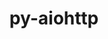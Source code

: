---
title: "py-aiohttp"
layout: cache
categories: [package, develop]
meta: {"versions": ["3.8.4"], "compilers": ["apple-clang@=15.0.0", "gcc@=11.4.0", "gcc@=9.4.0", "oneapi@=2024.0.0"], "oss": ["ubuntu20.04", "ubuntu22.04", "ventura"], "platforms": ["darwin", "linux"], "targets": ["aarch64", "neoverse_v1", "neoverse_v2", "ppc64le", "x86_64_v3"], "stacks": ["e4s", "e4s-neoverse-v2", "e4s-neoverse_v1", "e4s-oneapi", "e4s-power", "ml-darwin-aarch64-mps", "ml-linux-x86_64-cpu", "ml-linux-x86_64-cuda", "root"], "num_specs": 88, "num_specs_by_stack": {"ml-darwin-aarch64-mps": 14, "root": 88, "e4s-power": 7, "e4s-neoverse_v1": 16, "e4s-neoverse-v2": 16, "ml-linux-x86_64-cuda": 14, "ml-linux-x86_64-cpu": 14, "e4s": 14, "e4s-oneapi": 7}}
spec_details: [{"hash": "owqzglixidtvy554ijqurtc2vsva5k5p", "compiler": "apple-clang@=15.0.0", "versions": ["3.8.4"], "os": "ventura", "platform": "darwin", "target": "aarch64", "variants": ["build_system=python_pip"], "stacks": ["ml-darwin-aarch64-mps", "root"], "size": "-", "tarball": "https://binaries.spack.io/develop/build_cache/darwin-ventura-aarch64/apple-clang-15.0.0/py-aiohttp-3.8.4/darwin-ventura-aarch64-apple-clang-15.0.0-py-aiohttp-3.8.4-owqzglixidtvy554ijqurtc2vsva5k5p.spack"}, {"hash": "4qvmtibj6mehfrjtprsimx74klcqfy2m", "compiler": "apple-clang@=15.0.0", "versions": ["3.8.4"], "os": "ventura", "platform": "darwin", "target": "aarch64", "variants": ["build_system=python_pip"], "stacks": ["ml-darwin-aarch64-mps", "root"], "size": "-", "tarball": "https://binaries.spack.io/develop/build_cache/darwin-ventura-aarch64/apple-clang-15.0.0/py-aiohttp-3.8.4/darwin-ventura-aarch64-apple-clang-15.0.0-py-aiohttp-3.8.4-4qvmtibj6mehfrjtprsimx74klcqfy2m.spack"}, {"hash": "cjcvyb3fr27rxjbbr4hp5pjqgrrw6amo", "compiler": "apple-clang@=15.0.0", "versions": ["3.8.4"], "os": "ventura", "platform": "darwin", "target": "aarch64", "variants": ["build_system=python_pip"], "stacks": ["ml-darwin-aarch64-mps", "root"], "size": "-", "tarball": "https://binaries.spack.io/develop/build_cache/darwin-ventura-aarch64/apple-clang-15.0.0/py-aiohttp-3.8.4/darwin-ventura-aarch64-apple-clang-15.0.0-py-aiohttp-3.8.4-cjcvyb3fr27rxjbbr4hp5pjqgrrw6amo.spack"}, {"hash": "f4l7atyhycoyvbuvii6dn2yzog62heux", "compiler": "apple-clang@=15.0.0", "versions": ["3.8.4"], "os": "ventura", "platform": "darwin", "target": "aarch64", "variants": ["build_system=python_pip"], "stacks": ["ml-darwin-aarch64-mps", "root"], "size": "-", "tarball": "https://binaries.spack.io/develop/build_cache/darwin-ventura-aarch64/apple-clang-15.0.0/py-aiohttp-3.8.4/darwin-ventura-aarch64-apple-clang-15.0.0-py-aiohttp-3.8.4-f4l7atyhycoyvbuvii6dn2yzog62heux.spack"}, {"hash": "auhebwt5awmrlofbnrj6rizez3iawhpm", "compiler": "apple-clang@=15.0.0", "versions": ["3.8.4"], "os": "ventura", "platform": "darwin", "target": "aarch64", "variants": ["build_system=python_pip"], "stacks": ["ml-darwin-aarch64-mps", "root"], "size": "-", "tarball": "https://binaries.spack.io/develop/build_cache/darwin-ventura-aarch64/apple-clang-15.0.0/py-aiohttp-3.8.4/darwin-ventura-aarch64-apple-clang-15.0.0-py-aiohttp-3.8.4-auhebwt5awmrlofbnrj6rizez3iawhpm.spack"}, {"hash": "zpglvkkrdipbi6stgwmdda7oikcvmxb2", "compiler": "apple-clang@=15.0.0", "versions": ["3.8.4"], "os": "ventura", "platform": "darwin", "target": "aarch64", "variants": ["build_system=python_pip"], "stacks": ["ml-darwin-aarch64-mps", "root"], "size": "-", "tarball": "https://binaries.spack.io/develop/build_cache/darwin-ventura-aarch64/apple-clang-15.0.0/py-aiohttp-3.8.4/darwin-ventura-aarch64-apple-clang-15.0.0-py-aiohttp-3.8.4-zpglvkkrdipbi6stgwmdda7oikcvmxb2.spack"}, {"hash": "3wzj7pljr62q3qas7qbbhz4f577oq4xn", "compiler": "apple-clang@=15.0.0", "versions": ["3.8.4"], "os": "ventura", "platform": "darwin", "target": "aarch64", "variants": ["build_system=python_pip"], "stacks": ["ml-darwin-aarch64-mps", "root"], "size": "-", "tarball": "https://binaries.spack.io/develop/build_cache/darwin-ventura-aarch64/apple-clang-15.0.0/py-aiohttp-3.8.4/darwin-ventura-aarch64-apple-clang-15.0.0-py-aiohttp-3.8.4-3wzj7pljr62q3qas7qbbhz4f577oq4xn.spack"}, {"hash": "6givrutmon34xc5jwiq5x3yppcj4npsz", "compiler": "apple-clang@=15.0.0", "versions": ["3.8.4"], "os": "ventura", "platform": "darwin", "target": "aarch64", "variants": ["build_system=python_pip"], "stacks": ["ml-darwin-aarch64-mps", "root"], "size": "-", "tarball": "https://binaries.spack.io/develop/build_cache/darwin-ventura-aarch64/apple-clang-15.0.0/py-aiohttp-3.8.4/darwin-ventura-aarch64-apple-clang-15.0.0-py-aiohttp-3.8.4-6givrutmon34xc5jwiq5x3yppcj4npsz.spack"}, {"hash": "27wb7lrinzign2enfw2feuks6fvy2amg", "compiler": "apple-clang@=15.0.0", "versions": ["3.8.4"], "os": "ventura", "platform": "darwin", "target": "aarch64", "variants": ["build_system=python_pip"], "stacks": ["ml-darwin-aarch64-mps", "root"], "size": "-", "tarball": "https://binaries.spack.io/develop/build_cache/darwin-ventura-aarch64/apple-clang-15.0.0/py-aiohttp-3.8.4/darwin-ventura-aarch64-apple-clang-15.0.0-py-aiohttp-3.8.4-27wb7lrinzign2enfw2feuks6fvy2amg.spack"}, {"hash": "4l4fosr6dfnlhi5fqt326qnc276xoatr", "compiler": "apple-clang@=15.0.0", "versions": ["3.8.4"], "os": "ventura", "platform": "darwin", "target": "aarch64", "variants": ["build_system=python_pip"], "stacks": ["ml-darwin-aarch64-mps", "root"], "size": "-", "tarball": "https://binaries.spack.io/develop/build_cache/darwin-ventura-aarch64/apple-clang-15.0.0/py-aiohttp-3.8.4/darwin-ventura-aarch64-apple-clang-15.0.0-py-aiohttp-3.8.4-4l4fosr6dfnlhi5fqt326qnc276xoatr.spack"}, {"hash": "ishqjtkwigy24bi227qhm6gs3nwnf4z2", "compiler": "apple-clang@=15.0.0", "versions": ["3.8.4"], "os": "ventura", "platform": "darwin", "target": "aarch64", "variants": ["build_system=python_pip"], "stacks": ["ml-darwin-aarch64-mps", "root"], "size": "-", "tarball": "https://binaries.spack.io/develop/build_cache/darwin-ventura-aarch64/apple-clang-15.0.0/py-aiohttp-3.8.4/darwin-ventura-aarch64-apple-clang-15.0.0-py-aiohttp-3.8.4-ishqjtkwigy24bi227qhm6gs3nwnf4z2.spack"}, {"hash": "4736ejocj76u3xyg5wmfn6npyownvka7", "compiler": "apple-clang@=15.0.0", "versions": ["3.8.4"], "os": "ventura", "platform": "darwin", "target": "aarch64", "variants": ["build_system=python_pip"], "stacks": ["ml-darwin-aarch64-mps", "root"], "size": "-", "tarball": "https://binaries.spack.io/develop/build_cache/darwin-ventura-aarch64/apple-clang-15.0.0/py-aiohttp-3.8.4/darwin-ventura-aarch64-apple-clang-15.0.0-py-aiohttp-3.8.4-4736ejocj76u3xyg5wmfn6npyownvka7.spack"}, {"hash": "so5keiohno3fij2b4kqpydzyslkiewbp", "compiler": "apple-clang@=15.0.0", "versions": ["3.8.4"], "os": "ventura", "platform": "darwin", "target": "aarch64", "variants": ["build_system=python_pip"], "stacks": ["ml-darwin-aarch64-mps", "root"], "size": "-", "tarball": "https://binaries.spack.io/develop/build_cache/darwin-ventura-aarch64/apple-clang-15.0.0/py-aiohttp-3.8.4/darwin-ventura-aarch64-apple-clang-15.0.0-py-aiohttp-3.8.4-so5keiohno3fij2b4kqpydzyslkiewbp.spack"}, {"hash": "jx7uc2oonhwtyqcj6c7sdkiolddwx5a6", "compiler": "apple-clang@=15.0.0", "versions": ["3.8.4"], "os": "ventura", "platform": "darwin", "target": "aarch64", "variants": ["build_system=python_pip"], "stacks": ["ml-darwin-aarch64-mps", "root"], "size": "-", "tarball": "https://binaries.spack.io/develop/build_cache/darwin-ventura-aarch64/apple-clang-15.0.0/py-aiohttp-3.8.4/darwin-ventura-aarch64-apple-clang-15.0.0-py-aiohttp-3.8.4-jx7uc2oonhwtyqcj6c7sdkiolddwx5a6.spack"}, {"hash": "dnbexo5bbmm7gzr5me2ovuc6vu6ekg44", "compiler": "gcc@=9.4.0", "versions": ["3.8.4"], "os": "ubuntu20.04", "platform": "linux", "target": "ppc64le", "variants": ["build_system=python_pip"], "stacks": ["e4s-power", "root"], "size": "-", "tarball": "https://binaries.spack.io/develop/build_cache/linux-ubuntu20.04-ppc64le/gcc-9.4.0/py-aiohttp-3.8.4/linux-ubuntu20.04-ppc64le-gcc-9.4.0-py-aiohttp-3.8.4-dnbexo5bbmm7gzr5me2ovuc6vu6ekg44.spack"}, {"hash": "rs4jf4uz73bblhnot3zo34akwmr67jfu", "compiler": "gcc@=9.4.0", "versions": ["3.8.4"], "os": "ubuntu20.04", "platform": "linux", "target": "ppc64le", "variants": ["build_system=python_pip"], "stacks": ["e4s-power", "root"], "size": "-", "tarball": "https://binaries.spack.io/develop/build_cache/linux-ubuntu20.04-ppc64le/gcc-9.4.0/py-aiohttp-3.8.4/linux-ubuntu20.04-ppc64le-gcc-9.4.0-py-aiohttp-3.8.4-rs4jf4uz73bblhnot3zo34akwmr67jfu.spack"}, {"hash": "n47fp3wv6f5tar65r4m2vfan3wfjntux", "compiler": "gcc@=9.4.0", "versions": ["3.8.4"], "os": "ubuntu20.04", "platform": "linux", "target": "ppc64le", "variants": ["build_system=python_pip"], "stacks": ["e4s-power", "root"], "size": "-", "tarball": "https://binaries.spack.io/develop/build_cache/linux-ubuntu20.04-ppc64le/gcc-9.4.0/py-aiohttp-3.8.4/linux-ubuntu20.04-ppc64le-gcc-9.4.0-py-aiohttp-3.8.4-n47fp3wv6f5tar65r4m2vfan3wfjntux.spack"}, {"hash": "7zo7wfxoc75dbvlq3daa6wzm4uw6fzt6", "compiler": "gcc@=9.4.0", "versions": ["3.8.4"], "os": "ubuntu20.04", "platform": "linux", "target": "ppc64le", "variants": ["build_system=python_pip"], "stacks": ["e4s-power", "root"], "size": "-", "tarball": "https://binaries.spack.io/develop/build_cache/linux-ubuntu20.04-ppc64le/gcc-9.4.0/py-aiohttp-3.8.4/linux-ubuntu20.04-ppc64le-gcc-9.4.0-py-aiohttp-3.8.4-7zo7wfxoc75dbvlq3daa6wzm4uw6fzt6.spack"}, {"hash": "6tttj2zsbc2ygmrxxzxn6rztrl7fovhe", "compiler": "gcc@=9.4.0", "versions": ["3.8.4"], "os": "ubuntu20.04", "platform": "linux", "target": "ppc64le", "variants": ["build_system=python_pip"], "stacks": ["e4s-power", "root"], "size": "-", "tarball": "https://binaries.spack.io/develop/build_cache/linux-ubuntu20.04-ppc64le/gcc-9.4.0/py-aiohttp-3.8.4/linux-ubuntu20.04-ppc64le-gcc-9.4.0-py-aiohttp-3.8.4-6tttj2zsbc2ygmrxxzxn6rztrl7fovhe.spack"}, {"hash": "frp2p5dyipqbcgra52ahvir6lpovtfqy", "compiler": "gcc@=9.4.0", "versions": ["3.8.4"], "os": "ubuntu20.04", "platform": "linux", "target": "ppc64le", "variants": ["build_system=python_pip"], "stacks": ["e4s-power", "root"], "size": "-", "tarball": "https://binaries.spack.io/develop/build_cache/linux-ubuntu20.04-ppc64le/gcc-9.4.0/py-aiohttp-3.8.4/linux-ubuntu20.04-ppc64le-gcc-9.4.0-py-aiohttp-3.8.4-frp2p5dyipqbcgra52ahvir6lpovtfqy.spack"}, {"hash": "3coqhbwoxvjxgiwytjlco36sop6t7grc", "compiler": "gcc@=9.4.0", "versions": ["3.8.4"], "os": "ubuntu20.04", "platform": "linux", "target": "ppc64le", "variants": ["build_system=python_pip"], "stacks": ["e4s-power", "root"], "size": "-", "tarball": "https://binaries.spack.io/develop/build_cache/linux-ubuntu20.04-ppc64le/gcc-9.4.0/py-aiohttp-3.8.4/linux-ubuntu20.04-ppc64le-gcc-9.4.0-py-aiohttp-3.8.4-3coqhbwoxvjxgiwytjlco36sop6t7grc.spack"}, {"hash": "pw4deywin4t4rrl3llisvzqpvi5qzhoa", "compiler": "gcc@=11.4.0", "versions": ["3.8.4"], "os": "ubuntu22.04", "platform": "linux", "target": "neoverse_v1", "variants": ["build_system=python_pip"], "stacks": ["e4s-neoverse_v1", "root"], "size": "-", "tarball": "https://binaries.spack.io/develop/build_cache/linux-ubuntu22.04-neoverse_v1/gcc-11.4.0/py-aiohttp-3.8.4/linux-ubuntu22.04-neoverse_v1-gcc-11.4.0-py-aiohttp-3.8.4-pw4deywin4t4rrl3llisvzqpvi5qzhoa.spack"}, {"hash": "363dyj2eithj3m2kzmbunnhhhre4cnni", "compiler": "gcc@=11.4.0", "versions": ["3.8.4"], "os": "ubuntu22.04", "platform": "linux", "target": "neoverse_v1", "variants": ["build_system=python_pip"], "stacks": ["e4s-neoverse_v1", "root"], "size": "-", "tarball": "https://binaries.spack.io/develop/build_cache/linux-ubuntu22.04-neoverse_v1/gcc-11.4.0/py-aiohttp-3.8.4/linux-ubuntu22.04-neoverse_v1-gcc-11.4.0-py-aiohttp-3.8.4-363dyj2eithj3m2kzmbunnhhhre4cnni.spack"}, {"hash": "jun2tvqwr6hxf2l2ppyucok4ua6ycni7", "compiler": "gcc@=11.4.0", "versions": ["3.8.4"], "os": "ubuntu22.04", "platform": "linux", "target": "neoverse_v1", "variants": ["build_system=python_pip"], "stacks": ["e4s-neoverse_v1", "root"], "size": "-", "tarball": "https://binaries.spack.io/develop/build_cache/linux-ubuntu22.04-neoverse_v1/gcc-11.4.0/py-aiohttp-3.8.4/linux-ubuntu22.04-neoverse_v1-gcc-11.4.0-py-aiohttp-3.8.4-jun2tvqwr6hxf2l2ppyucok4ua6ycni7.spack"}, {"hash": "g253b3gcy32antn6js3njckfxnduwmfw", "compiler": "gcc@=11.4.0", "versions": ["3.8.4"], "os": "ubuntu22.04", "platform": "linux", "target": "neoverse_v1", "variants": ["build_system=python_pip"], "stacks": ["e4s-neoverse_v1", "root"], "size": "-", "tarball": "https://binaries.spack.io/develop/build_cache/linux-ubuntu22.04-neoverse_v1/gcc-11.4.0/py-aiohttp-3.8.4/linux-ubuntu22.04-neoverse_v1-gcc-11.4.0-py-aiohttp-3.8.4-g253b3gcy32antn6js3njckfxnduwmfw.spack"}, {"hash": "n33k5hzeascfoo2jbyxw7emhkg6xioua", "compiler": "gcc@=11.4.0", "versions": ["3.8.4"], "os": "ubuntu22.04", "platform": "linux", "target": "neoverse_v1", "variants": ["build_system=python_pip"], "stacks": ["e4s-neoverse_v1", "root"], "size": "-", "tarball": "https://binaries.spack.io/develop/build_cache/linux-ubuntu22.04-neoverse_v1/gcc-11.4.0/py-aiohttp-3.8.4/linux-ubuntu22.04-neoverse_v1-gcc-11.4.0-py-aiohttp-3.8.4-n33k5hzeascfoo2jbyxw7emhkg6xioua.spack"}, {"hash": "kmaz4ew7gtgcwvle4dzugjxiceuseu3w", "compiler": "gcc@=11.4.0", "versions": ["3.8.4"], "os": "ubuntu22.04", "platform": "linux", "target": "neoverse_v1", "variants": ["build_system=python_pip"], "stacks": ["e4s-neoverse_v1", "root"], "size": "-", "tarball": "https://binaries.spack.io/develop/build_cache/linux-ubuntu22.04-neoverse_v1/gcc-11.4.0/py-aiohttp-3.8.4/linux-ubuntu22.04-neoverse_v1-gcc-11.4.0-py-aiohttp-3.8.4-kmaz4ew7gtgcwvle4dzugjxiceuseu3w.spack"}, {"hash": "ggpa6wb46g6dp23ox4iilhb2jsjvs6q2", "compiler": "gcc@=11.4.0", "versions": ["3.8.4"], "os": "ubuntu22.04", "platform": "linux", "target": "neoverse_v1", "variants": ["build_system=python_pip"], "stacks": ["e4s-neoverse_v1", "root"], "size": "-", "tarball": "https://binaries.spack.io/develop/build_cache/linux-ubuntu22.04-neoverse_v1/gcc-11.4.0/py-aiohttp-3.8.4/linux-ubuntu22.04-neoverse_v1-gcc-11.4.0-py-aiohttp-3.8.4-ggpa6wb46g6dp23ox4iilhb2jsjvs6q2.spack"}, {"hash": "jsirg4fmntotihysbbdph2qq3xrzeu44", "compiler": "gcc@=11.4.0", "versions": ["3.8.4"], "os": "ubuntu22.04", "platform": "linux", "target": "neoverse_v1", "variants": ["build_system=python_pip"], "stacks": ["e4s-neoverse_v1", "root"], "size": "-", "tarball": "https://binaries.spack.io/develop/build_cache/linux-ubuntu22.04-neoverse_v1/gcc-11.4.0/py-aiohttp-3.8.4/linux-ubuntu22.04-neoverse_v1-gcc-11.4.0-py-aiohttp-3.8.4-jsirg4fmntotihysbbdph2qq3xrzeu44.spack"}, {"hash": "p7jnqjmx27la747ulnwc5ikib2dz7n5i", "compiler": "gcc@=11.4.0", "versions": ["3.8.4"], "os": "ubuntu22.04", "platform": "linux", "target": "neoverse_v1", "variants": ["build_system=python_pip"], "stacks": ["e4s-neoverse_v1", "root"], "size": "-", "tarball": "https://binaries.spack.io/develop/build_cache/linux-ubuntu22.04-neoverse_v1/gcc-11.4.0/py-aiohttp-3.8.4/linux-ubuntu22.04-neoverse_v1-gcc-11.4.0-py-aiohttp-3.8.4-p7jnqjmx27la747ulnwc5ikib2dz7n5i.spack"}, {"hash": "a2dh5yd34b5vqe7xy6o3bfw6nht442wp", "compiler": "gcc@=11.4.0", "versions": ["3.8.4"], "os": "ubuntu22.04", "platform": "linux", "target": "neoverse_v1", "variants": ["build_system=python_pip"], "stacks": ["e4s-neoverse_v1", "root"], "size": "-", "tarball": "https://binaries.spack.io/develop/build_cache/linux-ubuntu22.04-neoverse_v1/gcc-11.4.0/py-aiohttp-3.8.4/linux-ubuntu22.04-neoverse_v1-gcc-11.4.0-py-aiohttp-3.8.4-a2dh5yd34b5vqe7xy6o3bfw6nht442wp.spack"}, {"hash": "qvbjplnavef47xapwldjmqhkyvzuvyyb", "compiler": "gcc@=11.4.0", "versions": ["3.8.4"], "os": "ubuntu22.04", "platform": "linux", "target": "neoverse_v1", "variants": ["build_system=python_pip"], "stacks": ["e4s-neoverse_v1", "root"], "size": "-", "tarball": "https://binaries.spack.io/develop/build_cache/linux-ubuntu22.04-neoverse_v1/gcc-11.4.0/py-aiohttp-3.8.4/linux-ubuntu22.04-neoverse_v1-gcc-11.4.0-py-aiohttp-3.8.4-qvbjplnavef47xapwldjmqhkyvzuvyyb.spack"}, {"hash": "5v56u3eysb3lrpybjfk5fgac3we7eqph", "compiler": "gcc@=11.4.0", "versions": ["3.8.4"], "os": "ubuntu22.04", "platform": "linux", "target": "neoverse_v1", "variants": ["build_system=python_pip"], "stacks": ["e4s-neoverse_v1", "root"], "size": "-", "tarball": "https://binaries.spack.io/develop/build_cache/linux-ubuntu22.04-neoverse_v1/gcc-11.4.0/py-aiohttp-3.8.4/linux-ubuntu22.04-neoverse_v1-gcc-11.4.0-py-aiohttp-3.8.4-5v56u3eysb3lrpybjfk5fgac3we7eqph.spack"}, {"hash": "dlqmafaii6q45kshwauht74atmzudcif", "compiler": "gcc@=11.4.0", "versions": ["3.8.4"], "os": "ubuntu22.04", "platform": "linux", "target": "neoverse_v1", "variants": ["build_system=python_pip"], "stacks": ["e4s-neoverse_v1", "root"], "size": "-", "tarball": "https://binaries.spack.io/develop/build_cache/linux-ubuntu22.04-neoverse_v1/gcc-11.4.0/py-aiohttp-3.8.4/linux-ubuntu22.04-neoverse_v1-gcc-11.4.0-py-aiohttp-3.8.4-dlqmafaii6q45kshwauht74atmzudcif.spack"}, {"hash": "nfnlem4mzrttz5767y5cut5yusu3x5ta", "compiler": "gcc@=11.4.0", "versions": ["3.8.4"], "os": "ubuntu22.04", "platform": "linux", "target": "neoverse_v1", "variants": ["build_system=python_pip"], "stacks": ["e4s-neoverse_v1", "root"], "size": "-", "tarball": "https://binaries.spack.io/develop/build_cache/linux-ubuntu22.04-neoverse_v1/gcc-11.4.0/py-aiohttp-3.8.4/linux-ubuntu22.04-neoverse_v1-gcc-11.4.0-py-aiohttp-3.8.4-nfnlem4mzrttz5767y5cut5yusu3x5ta.spack"}, {"hash": "n7ggnjxkfh2t2ixrqxhafavyonx2ab5z", "compiler": "gcc@=11.4.0", "versions": ["3.8.4"], "os": "ubuntu22.04", "platform": "linux", "target": "neoverse_v1", "variants": ["build_system=python_pip"], "stacks": ["e4s-neoverse_v1", "root"], "size": "-", "tarball": "https://binaries.spack.io/develop/build_cache/linux-ubuntu22.04-neoverse_v1/gcc-11.4.0/py-aiohttp-3.8.4/linux-ubuntu22.04-neoverse_v1-gcc-11.4.0-py-aiohttp-3.8.4-n7ggnjxkfh2t2ixrqxhafavyonx2ab5z.spack"}, {"hash": "ugl53dovcwlt5zcpi7tqf4dbmxrtnmp4", "compiler": "gcc@=11.4.0", "versions": ["3.8.4"], "os": "ubuntu22.04", "platform": "linux", "target": "neoverse_v1", "variants": ["build_system=python_pip"], "stacks": ["e4s-neoverse_v1", "root"], "size": "-", "tarball": "https://binaries.spack.io/develop/build_cache/linux-ubuntu22.04-neoverse_v1/gcc-11.4.0/py-aiohttp-3.8.4/linux-ubuntu22.04-neoverse_v1-gcc-11.4.0-py-aiohttp-3.8.4-ugl53dovcwlt5zcpi7tqf4dbmxrtnmp4.spack"}, {"hash": "zzsn7fbmsckrejso77p4teppaeghptj6", "compiler": "gcc@=11.4.0", "versions": ["3.8.4"], "os": "ubuntu22.04", "platform": "linux", "target": "neoverse_v2", "variants": ["build_system=python_pip"], "stacks": ["e4s-neoverse-v2", "root"], "size": "-", "tarball": "https://binaries.spack.io/develop/build_cache/linux-ubuntu22.04-neoverse_v2/gcc-11.4.0/py-aiohttp-3.8.4/linux-ubuntu22.04-neoverse_v2-gcc-11.4.0-py-aiohttp-3.8.4-zzsn7fbmsckrejso77p4teppaeghptj6.spack"}, {"hash": "shss3qmf26nm2hzcnv5wq56jiz5liu4u", "compiler": "gcc@=11.4.0", "versions": ["3.8.4"], "os": "ubuntu22.04", "platform": "linux", "target": "neoverse_v2", "variants": ["build_system=python_pip"], "stacks": ["e4s-neoverse-v2", "root"], "size": "-", "tarball": "https://binaries.spack.io/develop/build_cache/linux-ubuntu22.04-neoverse_v2/gcc-11.4.0/py-aiohttp-3.8.4/linux-ubuntu22.04-neoverse_v2-gcc-11.4.0-py-aiohttp-3.8.4-shss3qmf26nm2hzcnv5wq56jiz5liu4u.spack"}, {"hash": "lz22t3tu727qkpfm5tcdlsovvcftnmno", "compiler": "gcc@=11.4.0", "versions": ["3.8.4"], "os": "ubuntu22.04", "platform": "linux", "target": "neoverse_v2", "variants": ["build_system=python_pip"], "stacks": ["e4s-neoverse-v2", "root"], "size": "-", "tarball": "https://binaries.spack.io/develop/build_cache/linux-ubuntu22.04-neoverse_v2/gcc-11.4.0/py-aiohttp-3.8.4/linux-ubuntu22.04-neoverse_v2-gcc-11.4.0-py-aiohttp-3.8.4-lz22t3tu727qkpfm5tcdlsovvcftnmno.spack"}, {"hash": "vzbuo7rbi3ksmycbk6snvrkjlujyytkt", "compiler": "gcc@=11.4.0", "versions": ["3.8.4"], "os": "ubuntu22.04", "platform": "linux", "target": "neoverse_v2", "variants": ["build_system=python_pip"], "stacks": ["e4s-neoverse-v2", "root"], "size": "-", "tarball": "https://binaries.spack.io/develop/build_cache/linux-ubuntu22.04-neoverse_v2/gcc-11.4.0/py-aiohttp-3.8.4/linux-ubuntu22.04-neoverse_v2-gcc-11.4.0-py-aiohttp-3.8.4-vzbuo7rbi3ksmycbk6snvrkjlujyytkt.spack"}, {"hash": "npem5hkirxmw4oqmcwu62jf5qiranvbi", "compiler": "gcc@=11.4.0", "versions": ["3.8.4"], "os": "ubuntu22.04", "platform": "linux", "target": "neoverse_v2", "variants": ["build_system=python_pip"], "stacks": ["e4s-neoverse-v2", "root"], "size": "-", "tarball": "https://binaries.spack.io/develop/build_cache/linux-ubuntu22.04-neoverse_v2/gcc-11.4.0/py-aiohttp-3.8.4/linux-ubuntu22.04-neoverse_v2-gcc-11.4.0-py-aiohttp-3.8.4-npem5hkirxmw4oqmcwu62jf5qiranvbi.spack"}, {"hash": "oaml7b5thokejjsokzga3ap6evewfgyf", "compiler": "gcc@=11.4.0", "versions": ["3.8.4"], "os": "ubuntu22.04", "platform": "linux", "target": "neoverse_v2", "variants": ["build_system=python_pip"], "stacks": ["e4s-neoverse-v2", "root"], "size": "-", "tarball": "https://binaries.spack.io/develop/build_cache/linux-ubuntu22.04-neoverse_v2/gcc-11.4.0/py-aiohttp-3.8.4/linux-ubuntu22.04-neoverse_v2-gcc-11.4.0-py-aiohttp-3.8.4-oaml7b5thokejjsokzga3ap6evewfgyf.spack"}, {"hash": "lwzc644byjnphljsalaaues2gxelvysk", "compiler": "gcc@=11.4.0", "versions": ["3.8.4"], "os": "ubuntu22.04", "platform": "linux", "target": "neoverse_v2", "variants": ["build_system=python_pip"], "stacks": ["e4s-neoverse-v2", "root"], "size": "-", "tarball": "https://binaries.spack.io/develop/build_cache/linux-ubuntu22.04-neoverse_v2/gcc-11.4.0/py-aiohttp-3.8.4/linux-ubuntu22.04-neoverse_v2-gcc-11.4.0-py-aiohttp-3.8.4-lwzc644byjnphljsalaaues2gxelvysk.spack"}, {"hash": "k7zraiqkbipzbxaq2zdecluhgw52m7vi", "compiler": "gcc@=11.4.0", "versions": ["3.8.4"], "os": "ubuntu22.04", "platform": "linux", "target": "neoverse_v2", "variants": ["build_system=python_pip"], "stacks": ["e4s-neoverse-v2", "root"], "size": "-", "tarball": "https://binaries.spack.io/develop/build_cache/linux-ubuntu22.04-neoverse_v2/gcc-11.4.0/py-aiohttp-3.8.4/linux-ubuntu22.04-neoverse_v2-gcc-11.4.0-py-aiohttp-3.8.4-k7zraiqkbipzbxaq2zdecluhgw52m7vi.spack"}, {"hash": "3otzgqoaqalxzpbj6e5kkpxjywrsleat", "compiler": "gcc@=11.4.0", "versions": ["3.8.4"], "os": "ubuntu22.04", "platform": "linux", "target": "neoverse_v2", "variants": ["build_system=python_pip"], "stacks": ["e4s-neoverse-v2", "root"], "size": "-", "tarball": "https://binaries.spack.io/develop/build_cache/linux-ubuntu22.04-neoverse_v2/gcc-11.4.0/py-aiohttp-3.8.4/linux-ubuntu22.04-neoverse_v2-gcc-11.4.0-py-aiohttp-3.8.4-3otzgqoaqalxzpbj6e5kkpxjywrsleat.spack"}, {"hash": "54va7kity2piskokcqu4esmg4y4dlpj6", "compiler": "gcc@=11.4.0", "versions": ["3.8.4"], "os": "ubuntu22.04", "platform": "linux", "target": "neoverse_v2", "variants": ["build_system=python_pip"], "stacks": ["e4s-neoverse-v2", "root"], "size": "-", "tarball": "https://binaries.spack.io/develop/build_cache/linux-ubuntu22.04-neoverse_v2/gcc-11.4.0/py-aiohttp-3.8.4/linux-ubuntu22.04-neoverse_v2-gcc-11.4.0-py-aiohttp-3.8.4-54va7kity2piskokcqu4esmg4y4dlpj6.spack"}, {"hash": "24duhz6pad6lkpudpjettvnhktjab6cg", "compiler": "gcc@=11.4.0", "versions": ["3.8.4"], "os": "ubuntu22.04", "platform": "linux", "target": "neoverse_v2", "variants": ["build_system=python_pip"], "stacks": ["e4s-neoverse-v2", "root"], "size": "-", "tarball": "https://binaries.spack.io/develop/build_cache/linux-ubuntu22.04-neoverse_v2/gcc-11.4.0/py-aiohttp-3.8.4/linux-ubuntu22.04-neoverse_v2-gcc-11.4.0-py-aiohttp-3.8.4-24duhz6pad6lkpudpjettvnhktjab6cg.spack"}, {"hash": "6fcwzhp4ydh56owd5ha6anhp3rwr264r", "compiler": "gcc@=11.4.0", "versions": ["3.8.4"], "os": "ubuntu22.04", "platform": "linux", "target": "neoverse_v2", "variants": ["build_system=python_pip"], "stacks": ["e4s-neoverse-v2", "root"], "size": "-", "tarball": "https://binaries.spack.io/develop/build_cache/linux-ubuntu22.04-neoverse_v2/gcc-11.4.0/py-aiohttp-3.8.4/linux-ubuntu22.04-neoverse_v2-gcc-11.4.0-py-aiohttp-3.8.4-6fcwzhp4ydh56owd5ha6anhp3rwr264r.spack"}, {"hash": "iyuvtzj2bipy5srfivoltgdnfxmbuiwj", "compiler": "gcc@=11.4.0", "versions": ["3.8.4"], "os": "ubuntu22.04", "platform": "linux", "target": "neoverse_v2", "variants": ["build_system=python_pip"], "stacks": ["e4s-neoverse-v2", "root"], "size": "-", "tarball": "https://binaries.spack.io/develop/build_cache/linux-ubuntu22.04-neoverse_v2/gcc-11.4.0/py-aiohttp-3.8.4/linux-ubuntu22.04-neoverse_v2-gcc-11.4.0-py-aiohttp-3.8.4-iyuvtzj2bipy5srfivoltgdnfxmbuiwj.spack"}, {"hash": "a7iy7aznu5vjzgipqc5qsd3ygswl7cer", "compiler": "gcc@=11.4.0", "versions": ["3.8.4"], "os": "ubuntu22.04", "platform": "linux", "target": "neoverse_v2", "variants": ["build_system=python_pip"], "stacks": ["e4s-neoverse-v2", "root"], "size": "-", "tarball": "https://binaries.spack.io/develop/build_cache/linux-ubuntu22.04-neoverse_v2/gcc-11.4.0/py-aiohttp-3.8.4/linux-ubuntu22.04-neoverse_v2-gcc-11.4.0-py-aiohttp-3.8.4-a7iy7aznu5vjzgipqc5qsd3ygswl7cer.spack"}, {"hash": "z7sxi2dtc5t5aawlqkqccjmnuxj6u36g", "compiler": "gcc@=11.4.0", "versions": ["3.8.4"], "os": "ubuntu22.04", "platform": "linux", "target": "neoverse_v2", "variants": ["build_system=python_pip"], "stacks": ["e4s-neoverse-v2", "root"], "size": "-", "tarball": "https://binaries.spack.io/develop/build_cache/linux-ubuntu22.04-neoverse_v2/gcc-11.4.0/py-aiohttp-3.8.4/linux-ubuntu22.04-neoverse_v2-gcc-11.4.0-py-aiohttp-3.8.4-z7sxi2dtc5t5aawlqkqccjmnuxj6u36g.spack"}, {"hash": "wzxypgqpxoqdhvtmxeyxaerdylnqarj5", "compiler": "gcc@=11.4.0", "versions": ["3.8.4"], "os": "ubuntu22.04", "platform": "linux", "target": "neoverse_v2", "variants": ["build_system=python_pip"], "stacks": ["e4s-neoverse-v2", "root"], "size": "-", "tarball": "https://binaries.spack.io/develop/build_cache/linux-ubuntu22.04-neoverse_v2/gcc-11.4.0/py-aiohttp-3.8.4/linux-ubuntu22.04-neoverse_v2-gcc-11.4.0-py-aiohttp-3.8.4-wzxypgqpxoqdhvtmxeyxaerdylnqarj5.spack"}, {"hash": "jj4xib6xfptwbuqnwm36nze2isai253m", "compiler": "gcc@=11.4.0", "versions": ["3.8.4"], "os": "ubuntu22.04", "platform": "linux", "target": "x86_64_v3", "variants": ["build_system=python_pip"], "stacks": ["ml-linux-x86_64-cuda", "ml-linux-x86_64-cpu", "root"], "size": "-", "tarball": "https://binaries.spack.io/develop/build_cache/linux-ubuntu22.04-x86_64_v3/gcc-11.4.0/py-aiohttp-3.8.4/linux-ubuntu22.04-x86_64_v3-gcc-11.4.0-py-aiohttp-3.8.4-jj4xib6xfptwbuqnwm36nze2isai253m.spack"}, {"hash": "gdepfwizqcp7occjpu7b3hy3mb2cgx5d", "compiler": "gcc@=11.4.0", "versions": ["3.8.4"], "os": "ubuntu22.04", "platform": "linux", "target": "x86_64_v3", "variants": ["build_system=python_pip"], "stacks": ["ml-linux-x86_64-cuda", "ml-linux-x86_64-cpu", "root"], "size": "-", "tarball": "https://binaries.spack.io/develop/build_cache/linux-ubuntu22.04-x86_64_v3/gcc-11.4.0/py-aiohttp-3.8.4/linux-ubuntu22.04-x86_64_v3-gcc-11.4.0-py-aiohttp-3.8.4-gdepfwizqcp7occjpu7b3hy3mb2cgx5d.spack"}, {"hash": "57prapjhtfcq72zf3wq4ud3ro4ttca5e", "compiler": "gcc@=11.4.0", "versions": ["3.8.4"], "os": "ubuntu22.04", "platform": "linux", "target": "x86_64_v3", "variants": ["build_system=python_pip"], "stacks": ["ml-linux-x86_64-cuda", "ml-linux-x86_64-cpu", "root"], "size": "-", "tarball": "https://binaries.spack.io/develop/build_cache/linux-ubuntu22.04-x86_64_v3/gcc-11.4.0/py-aiohttp-3.8.4/linux-ubuntu22.04-x86_64_v3-gcc-11.4.0-py-aiohttp-3.8.4-57prapjhtfcq72zf3wq4ud3ro4ttca5e.spack"}, {"hash": "4o6llfmqpkyqcuo3s5isqyasc2dw56sy", "compiler": "gcc@=11.4.0", "versions": ["3.8.4"], "os": "ubuntu22.04", "platform": "linux", "target": "x86_64_v3", "variants": ["build_system=python_pip"], "stacks": ["e4s", "root"], "size": "-", "tarball": "https://binaries.spack.io/develop/build_cache/linux-ubuntu22.04-x86_64_v3/gcc-11.4.0/py-aiohttp-3.8.4/linux-ubuntu22.04-x86_64_v3-gcc-11.4.0-py-aiohttp-3.8.4-4o6llfmqpkyqcuo3s5isqyasc2dw56sy.spack"}, {"hash": "2mqh2cj3txhkegq5rspj6fih4aydhx6m", "compiler": "gcc@=11.4.0", "versions": ["3.8.4"], "os": "ubuntu22.04", "platform": "linux", "target": "x86_64_v3", "variants": ["build_system=python_pip"], "stacks": ["e4s", "root"], "size": "-", "tarball": "https://binaries.spack.io/develop/build_cache/linux-ubuntu22.04-x86_64_v3/gcc-11.4.0/py-aiohttp-3.8.4/linux-ubuntu22.04-x86_64_v3-gcc-11.4.0-py-aiohttp-3.8.4-2mqh2cj3txhkegq5rspj6fih4aydhx6m.spack"}, {"hash": "6xghchxgwuqfa7kice66e2kp5hagoh27", "compiler": "gcc@=11.4.0", "versions": ["3.8.4"], "os": "ubuntu22.04", "platform": "linux", "target": "x86_64_v3", "variants": ["build_system=python_pip"], "stacks": ["e4s", "root"], "size": "-", "tarball": "https://binaries.spack.io/develop/build_cache/linux-ubuntu22.04-x86_64_v3/gcc-11.4.0/py-aiohttp-3.8.4/linux-ubuntu22.04-x86_64_v3-gcc-11.4.0-py-aiohttp-3.8.4-6xghchxgwuqfa7kice66e2kp5hagoh27.spack"}, {"hash": "7bfb6eug3jxsnbzqips5uv2g7s7llxpn", "compiler": "gcc@=11.4.0", "versions": ["3.8.4"], "os": "ubuntu22.04", "platform": "linux", "target": "x86_64_v3", "variants": ["build_system=python_pip"], "stacks": ["e4s", "root"], "size": "-", "tarball": "https://binaries.spack.io/develop/build_cache/linux-ubuntu22.04-x86_64_v3/gcc-11.4.0/py-aiohttp-3.8.4/linux-ubuntu22.04-x86_64_v3-gcc-11.4.0-py-aiohttp-3.8.4-7bfb6eug3jxsnbzqips5uv2g7s7llxpn.spack"}, {"hash": "37dpiicwrt42qsyuxboike4gqd2rcvgh", "compiler": "gcc@=11.4.0", "versions": ["3.8.4"], "os": "ubuntu22.04", "platform": "linux", "target": "x86_64_v3", "variants": ["build_system=python_pip"], "stacks": ["ml-linux-x86_64-cuda", "ml-linux-x86_64-cpu", "root"], "size": "-", "tarball": "https://binaries.spack.io/develop/build_cache/linux-ubuntu22.04-x86_64_v3/gcc-11.4.0/py-aiohttp-3.8.4/linux-ubuntu22.04-x86_64_v3-gcc-11.4.0-py-aiohttp-3.8.4-37dpiicwrt42qsyuxboike4gqd2rcvgh.spack"}, {"hash": "zec535lk2eukxjoeyeiqxwbpkisig7p2", "compiler": "gcc@=11.4.0", "versions": ["3.8.4"], "os": "ubuntu22.04", "platform": "linux", "target": "x86_64_v3", "variants": ["build_system=python_pip"], "stacks": ["ml-linux-x86_64-cuda", "ml-linux-x86_64-cpu", "root"], "size": "-", "tarball": "https://binaries.spack.io/develop/build_cache/linux-ubuntu22.04-x86_64_v3/gcc-11.4.0/py-aiohttp-3.8.4/linux-ubuntu22.04-x86_64_v3-gcc-11.4.0-py-aiohttp-3.8.4-zec535lk2eukxjoeyeiqxwbpkisig7p2.spack"}, {"hash": "gvmdyzq42mdbhl2exwpnjkn3dho5rwrw", "compiler": "gcc@=11.4.0", "versions": ["3.8.4"], "os": "ubuntu22.04", "platform": "linux", "target": "x86_64_v3", "variants": ["build_system=python_pip"], "stacks": ["e4s", "root"], "size": "-", "tarball": "https://binaries.spack.io/develop/build_cache/linux-ubuntu22.04-x86_64_v3/gcc-11.4.0/py-aiohttp-3.8.4/linux-ubuntu22.04-x86_64_v3-gcc-11.4.0-py-aiohttp-3.8.4-gvmdyzq42mdbhl2exwpnjkn3dho5rwrw.spack"}, {"hash": "dk74yewe5sszmnvixhpzhkkgjawojt76", "compiler": "gcc@=11.4.0", "versions": ["3.8.4"], "os": "ubuntu22.04", "platform": "linux", "target": "x86_64_v3", "variants": ["build_system=python_pip"], "stacks": ["e4s", "root"], "size": "-", "tarball": "https://binaries.spack.io/develop/build_cache/linux-ubuntu22.04-x86_64_v3/gcc-11.4.0/py-aiohttp-3.8.4/linux-ubuntu22.04-x86_64_v3-gcc-11.4.0-py-aiohttp-3.8.4-dk74yewe5sszmnvixhpzhkkgjawojt76.spack"}, {"hash": "taxc6wnvhykmfzh6udzu4hkb5wxevsqq", "compiler": "gcc@=11.4.0", "versions": ["3.8.4"], "os": "ubuntu22.04", "platform": "linux", "target": "x86_64_v3", "variants": ["build_system=python_pip"], "stacks": ["e4s", "root"], "size": "-", "tarball": "https://binaries.spack.io/develop/build_cache/linux-ubuntu22.04-x86_64_v3/gcc-11.4.0/py-aiohttp-3.8.4/linux-ubuntu22.04-x86_64_v3-gcc-11.4.0-py-aiohttp-3.8.4-taxc6wnvhykmfzh6udzu4hkb5wxevsqq.spack"}, {"hash": "hd5nxikw6wtmmxaxpp442z52mve3w2vf", "compiler": "gcc@=11.4.0", "versions": ["3.8.4"], "os": "ubuntu22.04", "platform": "linux", "target": "x86_64_v3", "variants": ["build_system=python_pip"], "stacks": ["ml-linux-x86_64-cuda", "ml-linux-x86_64-cpu", "root"], "size": "-", "tarball": "https://binaries.spack.io/develop/build_cache/linux-ubuntu22.04-x86_64_v3/gcc-11.4.0/py-aiohttp-3.8.4/linux-ubuntu22.04-x86_64_v3-gcc-11.4.0-py-aiohttp-3.8.4-hd5nxikw6wtmmxaxpp442z52mve3w2vf.spack"}, {"hash": "uioilveqdriunk4tod7tjuzrwziexckz", "compiler": "gcc@=11.4.0", "versions": ["3.8.4"], "os": "ubuntu22.04", "platform": "linux", "target": "x86_64_v3", "variants": ["build_system=python_pip"], "stacks": ["ml-linux-x86_64-cuda", "ml-linux-x86_64-cpu", "root"], "size": "-", "tarball": "https://binaries.spack.io/develop/build_cache/linux-ubuntu22.04-x86_64_v3/gcc-11.4.0/py-aiohttp-3.8.4/linux-ubuntu22.04-x86_64_v3-gcc-11.4.0-py-aiohttp-3.8.4-uioilveqdriunk4tod7tjuzrwziexckz.spack"}, {"hash": "d3xfdexa2xgcnh7j7dh3q4h44l4tyoof", "compiler": "gcc@=11.4.0", "versions": ["3.8.4"], "os": "ubuntu22.04", "platform": "linux", "target": "x86_64_v3", "variants": ["build_system=python_pip"], "stacks": ["e4s", "root"], "size": "-", "tarball": "https://binaries.spack.io/develop/build_cache/linux-ubuntu22.04-x86_64_v3/gcc-11.4.0/py-aiohttp-3.8.4/linux-ubuntu22.04-x86_64_v3-gcc-11.4.0-py-aiohttp-3.8.4-d3xfdexa2xgcnh7j7dh3q4h44l4tyoof.spack"}, {"hash": "hd2fi2pdzgpdlq7db6oey6nxbwunzrwz", "compiler": "gcc@=11.4.0", "versions": ["3.8.4"], "os": "ubuntu22.04", "platform": "linux", "target": "x86_64_v3", "variants": ["build_system=python_pip"], "stacks": ["e4s", "root"], "size": "-", "tarball": "https://binaries.spack.io/develop/build_cache/linux-ubuntu22.04-x86_64_v3/gcc-11.4.0/py-aiohttp-3.8.4/linux-ubuntu22.04-x86_64_v3-gcc-11.4.0-py-aiohttp-3.8.4-hd2fi2pdzgpdlq7db6oey6nxbwunzrwz.spack"}, {"hash": "gdpfebldqqqzdl3xtcd3oljs276qan73", "compiler": "gcc@=11.4.0", "versions": ["3.8.4"], "os": "ubuntu22.04", "platform": "linux", "target": "x86_64_v3", "variants": ["build_system=python_pip"], "stacks": ["ml-linux-x86_64-cuda", "ml-linux-x86_64-cpu", "root"], "size": "-", "tarball": "https://binaries.spack.io/develop/build_cache/linux-ubuntu22.04-x86_64_v3/gcc-11.4.0/py-aiohttp-3.8.4/linux-ubuntu22.04-x86_64_v3-gcc-11.4.0-py-aiohttp-3.8.4-gdpfebldqqqzdl3xtcd3oljs276qan73.spack"}, {"hash": "lzbnfrukhp2nneuzbrvfh4xozmb5vwwv", "compiler": "gcc@=11.4.0", "versions": ["3.8.4"], "os": "ubuntu22.04", "platform": "linux", "target": "x86_64_v3", "variants": ["build_system=python_pip"], "stacks": ["e4s", "root"], "size": "-", "tarball": "https://binaries.spack.io/develop/build_cache/linux-ubuntu22.04-x86_64_v3/gcc-11.4.0/py-aiohttp-3.8.4/linux-ubuntu22.04-x86_64_v3-gcc-11.4.0-py-aiohttp-3.8.4-lzbnfrukhp2nneuzbrvfh4xozmb5vwwv.spack"}, {"hash": "mhgd4664oizo657dkqwiqv4mtsbpbvaf", "compiler": "gcc@=11.4.0", "versions": ["3.8.4"], "os": "ubuntu22.04", "platform": "linux", "target": "x86_64_v3", "variants": ["build_system=python_pip"], "stacks": ["ml-linux-x86_64-cuda", "ml-linux-x86_64-cpu", "root"], "size": "-", "tarball": "https://binaries.spack.io/develop/build_cache/linux-ubuntu22.04-x86_64_v3/gcc-11.4.0/py-aiohttp-3.8.4/linux-ubuntu22.04-x86_64_v3-gcc-11.4.0-py-aiohttp-3.8.4-mhgd4664oizo657dkqwiqv4mtsbpbvaf.spack"}, {"hash": "xhzoy34dexets575u2iqopfckbwywafn", "compiler": "gcc@=11.4.0", "versions": ["3.8.4"], "os": "ubuntu22.04", "platform": "linux", "target": "x86_64_v3", "variants": ["build_system=python_pip"], "stacks": ["ml-linux-x86_64-cuda", "ml-linux-x86_64-cpu", "root"], "size": "-", "tarball": "https://binaries.spack.io/develop/build_cache/linux-ubuntu22.04-x86_64_v3/gcc-11.4.0/py-aiohttp-3.8.4/linux-ubuntu22.04-x86_64_v3-gcc-11.4.0-py-aiohttp-3.8.4-xhzoy34dexets575u2iqopfckbwywafn.spack"}, {"hash": "qmwhgukwvojvtpji2xcfbdttnmlyrfaw", "compiler": "gcc@=11.4.0", "versions": ["3.8.4"], "os": "ubuntu22.04", "platform": "linux", "target": "x86_64_v3", "variants": ["build_system=python_pip"], "stacks": ["e4s", "root"], "size": "-", "tarball": "https://binaries.spack.io/develop/build_cache/linux-ubuntu22.04-x86_64_v3/gcc-11.4.0/py-aiohttp-3.8.4/linux-ubuntu22.04-x86_64_v3-gcc-11.4.0-py-aiohttp-3.8.4-qmwhgukwvojvtpji2xcfbdttnmlyrfaw.spack"}, {"hash": "nyly66ppalqlysp2ex35572g7qj7pbwt", "compiler": "gcc@=11.4.0", "versions": ["3.8.4"], "os": "ubuntu22.04", "platform": "linux", "target": "x86_64_v3", "variants": ["build_system=python_pip"], "stacks": ["e4s", "root"], "size": "-", "tarball": "https://binaries.spack.io/develop/build_cache/linux-ubuntu22.04-x86_64_v3/gcc-11.4.0/py-aiohttp-3.8.4/linux-ubuntu22.04-x86_64_v3-gcc-11.4.0-py-aiohttp-3.8.4-nyly66ppalqlysp2ex35572g7qj7pbwt.spack"}, {"hash": "rwent6ri3tecr7w5cjvjzcbwezdo2ua7", "compiler": "gcc@=11.4.0", "versions": ["3.8.4"], "os": "ubuntu22.04", "platform": "linux", "target": "x86_64_v3", "variants": ["build_system=python_pip"], "stacks": ["ml-linux-x86_64-cuda", "ml-linux-x86_64-cpu", "root"], "size": "-", "tarball": "https://binaries.spack.io/develop/build_cache/linux-ubuntu22.04-x86_64_v3/gcc-11.4.0/py-aiohttp-3.8.4/linux-ubuntu22.04-x86_64_v3-gcc-11.4.0-py-aiohttp-3.8.4-rwent6ri3tecr7w5cjvjzcbwezdo2ua7.spack"}, {"hash": "xz44lxkzbhwkkhxpmcxajuals27rskb2", "compiler": "gcc@=11.4.0", "versions": ["3.8.4"], "os": "ubuntu22.04", "platform": "linux", "target": "x86_64_v3", "variants": ["build_system=python_pip"], "stacks": ["e4s", "root"], "size": "-", "tarball": "https://binaries.spack.io/develop/build_cache/linux-ubuntu22.04-x86_64_v3/gcc-11.4.0/py-aiohttp-3.8.4/linux-ubuntu22.04-x86_64_v3-gcc-11.4.0-py-aiohttp-3.8.4-xz44lxkzbhwkkhxpmcxajuals27rskb2.spack"}, {"hash": "qnciljzcaq7nhu23xc4b3uep7eti7h5w", "compiler": "gcc@=11.4.0", "versions": ["3.8.4"], "os": "ubuntu22.04", "platform": "linux", "target": "x86_64_v3", "variants": ["build_system=python_pip"], "stacks": ["ml-linux-x86_64-cuda", "ml-linux-x86_64-cpu", "root"], "size": "-", "tarball": "https://binaries.spack.io/develop/build_cache/linux-ubuntu22.04-x86_64_v3/gcc-11.4.0/py-aiohttp-3.8.4/linux-ubuntu22.04-x86_64_v3-gcc-11.4.0-py-aiohttp-3.8.4-qnciljzcaq7nhu23xc4b3uep7eti7h5w.spack"}, {"hash": "ueb5pwcmqszowgdx3lclrx7whi5slpxv", "compiler": "gcc@=11.4.0", "versions": ["3.8.4"], "os": "ubuntu22.04", "platform": "linux", "target": "x86_64_v3", "variants": ["build_system=python_pip"], "stacks": ["ml-linux-x86_64-cuda", "ml-linux-x86_64-cpu", "root"], "size": "-", "tarball": "https://binaries.spack.io/develop/build_cache/linux-ubuntu22.04-x86_64_v3/gcc-11.4.0/py-aiohttp-3.8.4/linux-ubuntu22.04-x86_64_v3-gcc-11.4.0-py-aiohttp-3.8.4-ueb5pwcmqszowgdx3lclrx7whi5slpxv.spack"}, {"hash": "t2lcrxwxtb7j47c7zj7s6f53tlkxrtv5", "compiler": "gcc@=11.4.0", "versions": ["3.8.4"], "os": "ubuntu22.04", "platform": "linux", "target": "x86_64_v3", "variants": ["build_system=python_pip"], "stacks": ["ml-linux-x86_64-cuda", "ml-linux-x86_64-cpu", "root"], "size": "-", "tarball": "https://binaries.spack.io/develop/build_cache/linux-ubuntu22.04-x86_64_v3/gcc-11.4.0/py-aiohttp-3.8.4/linux-ubuntu22.04-x86_64_v3-gcc-11.4.0-py-aiohttp-3.8.4-t2lcrxwxtb7j47c7zj7s6f53tlkxrtv5.spack"}, {"hash": "krc4ksw6d7mvlhpaxjyari5fqxxoedh7", "compiler": "gcc@=11.4.0", "versions": ["3.8.4"], "os": "ubuntu22.04", "platform": "linux", "target": "x86_64_v3", "variants": ["build_system=python_pip"], "stacks": ["e4s", "root"], "size": "-", "tarball": "https://binaries.spack.io/develop/build_cache/linux-ubuntu22.04-x86_64_v3/gcc-11.4.0/py-aiohttp-3.8.4/linux-ubuntu22.04-x86_64_v3-gcc-11.4.0-py-aiohttp-3.8.4-krc4ksw6d7mvlhpaxjyari5fqxxoedh7.spack"}, {"hash": "6arrjjvhevbyx25tznkrutckadr2zccz", "compiler": "oneapi@=2024.0.0", "versions": ["3.8.4"], "os": "ubuntu22.04", "platform": "linux", "target": "x86_64_v3", "variants": ["build_system=python_pip"], "stacks": ["e4s-oneapi", "root"], "size": "-", "tarball": "https://binaries.spack.io/develop/build_cache/linux-ubuntu22.04-x86_64_v3/oneapi-2024.0.0/py-aiohttp-3.8.4/linux-ubuntu22.04-x86_64_v3-oneapi-2024.0.0-py-aiohttp-3.8.4-6arrjjvhevbyx25tznkrutckadr2zccz.spack"}, {"hash": "j7lhnjpmutftqewcxac3ywsc4whwlnbx", "compiler": "oneapi@=2024.0.0", "versions": ["3.8.4"], "os": "ubuntu22.04", "platform": "linux", "target": "x86_64_v3", "variants": ["build_system=python_pip"], "stacks": ["e4s-oneapi", "root"], "size": "-", "tarball": "https://binaries.spack.io/develop/build_cache/linux-ubuntu22.04-x86_64_v3/oneapi-2024.0.0/py-aiohttp-3.8.4/linux-ubuntu22.04-x86_64_v3-oneapi-2024.0.0-py-aiohttp-3.8.4-j7lhnjpmutftqewcxac3ywsc4whwlnbx.spack"}, {"hash": "36i2iw5auu37nmti2oqel2u5jy2phxi4", "compiler": "oneapi@=2024.0.0", "versions": ["3.8.4"], "os": "ubuntu22.04", "platform": "linux", "target": "x86_64_v3", "variants": ["build_system=python_pip"], "stacks": ["e4s-oneapi", "root"], "size": "-", "tarball": "https://binaries.spack.io/develop/build_cache/linux-ubuntu22.04-x86_64_v3/oneapi-2024.0.0/py-aiohttp-3.8.4/linux-ubuntu22.04-x86_64_v3-oneapi-2024.0.0-py-aiohttp-3.8.4-36i2iw5auu37nmti2oqel2u5jy2phxi4.spack"}, {"hash": "w3gxoxmri5qsuf7q47bnajqcj6ddxbfi", "compiler": "oneapi@=2024.0.0", "versions": ["3.8.4"], "os": "ubuntu22.04", "platform": "linux", "target": "x86_64_v3", "variants": ["build_system=python_pip"], "stacks": ["e4s-oneapi", "root"], "size": "-", "tarball": "https://binaries.spack.io/develop/build_cache/linux-ubuntu22.04-x86_64_v3/oneapi-2024.0.0/py-aiohttp-3.8.4/linux-ubuntu22.04-x86_64_v3-oneapi-2024.0.0-py-aiohttp-3.8.4-w3gxoxmri5qsuf7q47bnajqcj6ddxbfi.spack"}, {"hash": "da2tcx2vwt5uqvpx2jqipjelsie5ymq6", "compiler": "oneapi@=2024.0.0", "versions": ["3.8.4"], "os": "ubuntu22.04", "platform": "linux", "target": "x86_64_v3", "variants": ["build_system=python_pip"], "stacks": ["e4s-oneapi", "root"], "size": "-", "tarball": "https://binaries.spack.io/develop/build_cache/linux-ubuntu22.04-x86_64_v3/oneapi-2024.0.0/py-aiohttp-3.8.4/linux-ubuntu22.04-x86_64_v3-oneapi-2024.0.0-py-aiohttp-3.8.4-da2tcx2vwt5uqvpx2jqipjelsie5ymq6.spack"}, {"hash": "roine3zjunbqds4cmjs263earwzgnmk7", "compiler": "oneapi@=2024.0.0", "versions": ["3.8.4"], "os": "ubuntu22.04", "platform": "linux", "target": "x86_64_v3", "variants": ["build_system=python_pip"], "stacks": ["e4s-oneapi", "root"], "size": "-", "tarball": "https://binaries.spack.io/develop/build_cache/linux-ubuntu22.04-x86_64_v3/oneapi-2024.0.0/py-aiohttp-3.8.4/linux-ubuntu22.04-x86_64_v3-oneapi-2024.0.0-py-aiohttp-3.8.4-roine3zjunbqds4cmjs263earwzgnmk7.spack"}, {"hash": "o3xq2euebf24euvcf3tei6ibeg53ta5m", "compiler": "oneapi@=2024.0.0", "versions": ["3.8.4"], "os": "ubuntu22.04", "platform": "linux", "target": "x86_64_v3", "variants": ["build_system=python_pip"], "stacks": ["e4s-oneapi", "root"], "size": "-", "tarball": "https://binaries.spack.io/develop/build_cache/linux-ubuntu22.04-x86_64_v3/oneapi-2024.0.0/py-aiohttp-3.8.4/linux-ubuntu22.04-x86_64_v3-oneapi-2024.0.0-py-aiohttp-3.8.4-o3xq2euebf24euvcf3tei6ibeg53ta5m.spack"}]
---